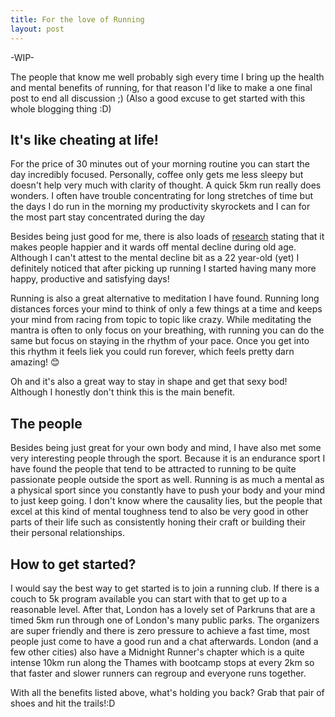 ```yaml
---
title: For the love of Running
layout: post
---
```


-WIP-

The people that know me well probably sigh every time I bring up the health and mental benefits of running, for that reason I'd like to make a one final post to end all discussion ;) (Also a good excuse to get started with this whole blogging thing :D) 

## It's like cheating at life!

For the price of 30 minutes out of your morning routine you can start the day incredibly focused. Personally, coffee only gets me less sleepy but doesn't help very much with clarity of thought. A quick 5km run really does wonders. I often have trouble concentrating for long stretches of time but the days I do run in the morning my productivity skyrockets and I can for the most part stay concentrated during the day

Besides being just good for me, there is also loads of [research](https://www.health.harvard.edu/blog/running-health-even-little-bit-good-little-probably-better-201407307310) stating that it makes people happier and it wards off mental decline during old age. Although I can't attest to the mental decline bit as a 22 year-old (yet) I definitely noticed that after picking up running I started having many more happy, productive and satisfying days!

Running is also a great alternative to meditation I have found. Running long distances forces your mind to think of only a few things at a time and keeps your mind from racing from topic to topic like crazy. While meditating the mantra is often to only focus on your breathing, with running you can do the same but focus on staying in the rhythm of your pace. Once you get into this rhythm it feels liek you could run forever, which feels pretty darn amazing! :blush:

Oh and it's also a great way to stay in shape and get that sexy bod! Although I honestly don't think this is the main benefit.

## The people
Besides being just great for your own body and mind, I have also met some very interesting people through the sport. Because it is an endurance sport I have found the people that tend to be attracted to running to be quite passionate people outside the sport as well. Running is as much a mental as a physical sport since you constantly have to push your body and your mind to just keep going. I don't know where the causality lies, but the people that excel at this kind of mental toughness tend to also be very good in other parts of their life such as consistently honing their craft or building their their personal relationships. 

## How to get started?

I would say the best way to get started is to join a running club. If there is a couch to 5k program available you can start with that to get up to a reasonable level. After that, London has a lovely set of Parkruns that are a timed 5km run through one of London's many public parks. The organizers are super friendly and there is zero pressure to achieve a fast time, most people just come to have a good run and a chat afterwards. London (and a few other cities) also have a Midnight Runner's chapter which is a quite intense 10km run along the Thames with bootcamp stops at every 2km so that faster and slower runners can regroup and everyone runs together. 

With all the benefits listed above, what's holding you back? Grab that pair of shoes and hit the trails!:D